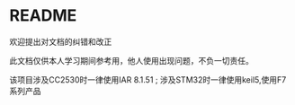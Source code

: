 # README

欢迎提出对文档的纠错和改正

此文档仅供本人学习期间参考用，他人使用出现问题，不负一切责任。

该项目涉及CC2530时一律使用IAR 8.1.51 ; 涉及STM32时一律使用keil5,使用F7系列产品